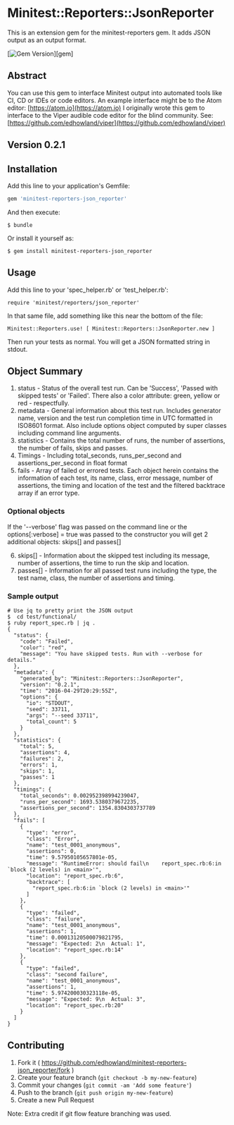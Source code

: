 # Minitest::Reporters::JsonReporter

This is an extension  gem for the minitest-reporters gem. It adds JSON output as an output format.

[![Gem Version](https://badge.fury.io/rb/minitest-reporters-json_reporter.svg)][gem]

## Abstract

You can use this gem to interface Minitest output into automated tools like CI, CD or IDEs or code editors. An
example interface might be to the Atom editor: [https://atom.io](https://atom.io)
I originally wrote this gem to interface to the Viper audible  code editor for the blind community. See: [https://github.com/edhowland/viper](https://github.com/edhowland/viper)

## Version 0.2.1

## Installation

Add this line to your application's Gemfile:

```ruby
gem 'minitest-reporters-json_reporter'
```

And then execute:

    $ bundle

Or install it yourself as:

    $ gem install minitest-reporters-json_reporter

## Usage

Add this line to your 'spec_helper.rb' or 'test_helper.rb':

```
require 'minitest/reporters/json_reporter'
```

In that same file, add something like this near the bottom of the file:

```
Minitest::Reporters.use! [ Minitest::Reporters::JsonReporter.new ]
```

Then run your tests as normal. You will get a JSON formatted string in stdout.


## Object Summary


1. status -  Status of the overall test run. Can be 'Success', 'Passed with skipped tests' or 'Failed'. There also a color attribute: green, yellow or red - respectfully.
2. metadata - General information about this test run. Includes generator name, version and the test run completion time in UTC formatted in ISO8601 format. Also include options object computed by super classes including command line arguments.
3. statistics - Contains the total number of runs, the number of assertions, the number of fails, skips and passes.
4. Timings - Including total_seconds, runs_per_second and assertions_per_second in float format
5. fails - Array of failed or errored tests. Each object herein contains the information of each test, its name, class, error message, number of assertions, the timing and location of the test and the filtered backtrace array if an error type.

### Optional objects

If the '--verbose' flag was passed on the command line or the options[:verbose]  = true was passed to the constructor
you will get 2 additional objects: skips[] and passes[]

6. skips[] - Information about the skipped test including its message, number of assertions, the time to run the skip and location.
7. passes[] - Information for all passed test runs including the type, the test name, class, the number of assertions and timing.


### Sample output

```
# Use jq to pretty print the JSON output
$  cd test/functional/
$ ruby report_spec.rb | jq .
{
  "status": {
    "code": "Failed",
    "color": "red",
    "message": "You have skipped tests. Run with --verbose for details."
  },
  "metadata": {
    "generated_by": "Minitest::Reporters::JsonReporter",
    "version": "0.2.1",
    "time": "2016-04-29T20:29:55Z",
    "options": {
      "io": "STDOUT",
      "seed": 33711,
      "args": "--seed 33711",
      "total_count": 5
    }
  },
  "statistics": {
    "total": 5,
    "assertions": 4,
    "failures": 2,
    "errors": 1,
    "skips": 1,
    "passes": 1
  },
  "timings": {
    "total_seconds": 0.002952398994239047,
    "runs_per_second": 1693.5380379672235,
    "assertions_per_second": 1354.8304303737789
  },
  "fails": [
    {
      "type": "error",
      "class": "Error",
      "name": "test_0001_anonymous",
      "assertions": 0,
      "time": 9.57950105657801e-05,
      "message": "RuntimeError: should fail\n    report_spec.rb:6:in `block (2 levels) in <main>'",
      "location": "report_spec.rb:6",
      "backtrace": [
        "report_spec.rb:6:in `block (2 levels) in <main>'"
      ]
    },
    {
      "type": "failed",
      "class": "failure",
      "name": "test_0001_anonymous",
      "assertions": 1,
      "time": 0.00013120500079821795,
      "message": "Expected: 2\n  Actual: 1",
      "location": "report_spec.rb:14"
    },
    {
      "type": "failed",
      "class": "second failure",
      "name": "test_0001_anonymous",
      "assertions": 1,
      "time": 5.974200030323118e-05,
      "message": "Expected: 9\n  Actual: 3",
      "location": "report_spec.rb:20"
    }
  ]
}
```


## Contributing

1. Fork it ( https://github.com/edhowland/minitest-reporters-json_reporter/fork )
2. Create your feature branch (`git checkout -b my-new-feature`)
3. Commit your changes (`git commit -am 'Add some feature'`)
4. Push to the branch (`git push origin my-new-feature`)
5. Create a new Pull Request

Note: Extra credit if git flow feature branching was used.

